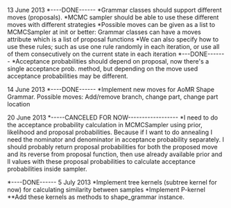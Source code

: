 13 June 2013
*----DONE------
*Grammar classes should support different moves (proposals).
*MCMC sampler should be able to use these different moves with different strategies
	*Possible moves can be given as a list to MCMCSampler at init or better: Grammar classes
		can have a moves attribute which is a list of proposal functions
	*We can also specify how to use these rules; such as use one rule randomly in each iteration, 
		or use all of them consecutively on the current state in each iteration
*---DONE-------
*Acceptance probabilities should depend on proposal, now there's a single acceptance prob. method,
	but depending on the move used acceptance probabilities may be different.
	
14 June 2013
*----DONE------
*Implement new moves for AoMR Shape Grammar. Possible moves: Add/remove branch, change part, 
	change part location
	
20 June 2013
*-----CANCELED FOR NOW------------------
*I need to do the acceptance probability calculation in MCMCSampler using prior, likelihood and
proposal probabilities. Because if I want to do annealing I need the nominator and denominator in
acceptance probability separately. I should probably return proposal probabilities for both the 
proposed move and its reverse from proposal function, then use already available prior and ll values
with these proposal probabilities to calculate acceptance probabilities inside sampler.

*----DONE------
5 July 2013
*Implement tree kernels (subtree kernel for now) for calculating similarity between samples
*Implement P-kernel
**Add these kernels as methods to shape_grammar instance.
